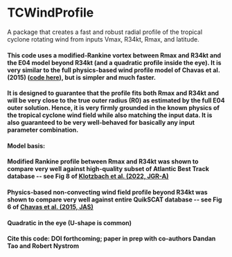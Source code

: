# TCWindProfile

A package that creates a fast and robust radial profile of the tropical cyclone rotating wind from inputs Vmax, R34kt, Rmax, and latitude.

#### This code uses a modified‐Rankine vortex between Rmax and R34kt and the E04 model beyond R34kt (and a quadratic profile inside the eye). It is very similar to the full physics-based wind profile model of Chavas et al. (2015) ([code here](http://doi.org/10.4231/CZ4P-D448)), but is simpler and much faster.

#### It is designed to guarantee that the profile fits both Rmax and R34kt and will be very close to the true outer radius (R0) as estimated by the full E04 outer solution. Hence, it is very firmly grounded in the known physics of the tropical cyclone wind field while also matching the input data. It is also guaranteed to be very well‐behaved for basically any input parameter combination.

#### Model basis:
#### Modified Rankine profile between Rmax and R34kt was shown to compare very well against high-quality subset of Atlantic Best Track database -- see Fig 8 of [Klotzbach et al. (2022, JGR-A)](https://doi.org/10.1029/2022JD037030)
#### Physics-based non-convecting wind field profile beyond R34kt was shown to compare very well against entire QuikSCAT database -- see Fig 6 of [Chavas et al. (2015, JAS)](https://doi.org/10.1175/JAS-D-15-0014.1)
#### Quadratic in the eye (U-shape is common)

#### Cite this code: DOI forthcoming; paper in prep with co-authors Dandan Tao and Robert Nystrom
